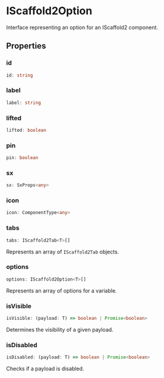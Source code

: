 # IScaffold2Option

Interface representing an option for an IScaffold2 component.

## Properties

### id

```ts
id: string
```

### label

```ts
label: string
```

### lifted

```ts
lifted: boolean
```

### pin

```ts
pin: boolean
```

### sx

```ts
sx: SxProps<any>
```

### icon

```ts
icon: ComponentType<any>
```

### tabs

```ts
tabs: IScaffold2Tab<T>[]
```

Represents an array of `IScaffold2Tab` objects.

### options

```ts
options: IScaffold2Option<T>[]
```

Represents an array of options for a variable.

### isVisible

```ts
isVisible: (payload: T) => boolean | Promise<boolean>
```

Determines the visibility of a given payload.

### isDisabled

```ts
isDisabled: (payload: T) => boolean | Promise<boolean>
```

Checks if a payload is disabled.
